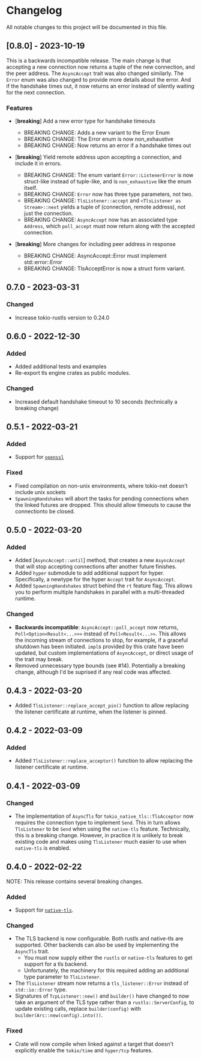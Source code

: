 # Changelog

All notable changes to this project will be documented in this file.

## [0.8.0] - 2023-10-19

This is a backwards incompatible release. The main change is that accepting a new connection now returns a tuple of the new connection, and the peer
address. The `AsyncAccept` trait was also changed similarly. The `Error` enum was also changed to provide more details about the error. And if
the handshake times out, it now returns an error instead of silently waiting for the next connection.

### Features

- [**breaking**] Add a new error type for handshake timeouts
    * BREAKING CHANGE: Adds a new variant to the Error Enum
    * BREAKING CHANGE: The Error enum is now non_exhaustive
    * BREAKING CHANGE: Now returns an error if a handshake times out

- [**breaking**] Yield remote address upon accepting a connection, and include it in errors.
    * BREAKING CHANGE: The enum variant `Error::ListenerError` is now struct-like instead of tuple-like, and is `non_exhaustive` like the enum itself.
    * BREAKING CHANGE: `Error` now has three type parameters, not two.
    * BREAKING CHANGE: `TlsListener::accept` and `<TlsListener as Stream>::next` yields a tuple of (connection, remote address), not just the connection.
    * BREAKING CHANGE: `AsyncAccept` now has an associated type `Address`, which `poll_accept` must now return along with the accepted connection.

- [**breaking**] More changes for including peer address in response
    * BREAKING CHANGE: AsyncAccept::Error must implement std::error::Error
    * BREAKING CHANGE: TlsAcceptError is now a struct form variant.

## 0.7.0 - 2023-03-31

### Changed
- Increase tokio-rustls version to 0.24.0

## 0.6.0 - 2022-12-30

### Added
- Added additional tests and examples
- Re-export tls engine crates as public modules.

### Changed
- Increased default handshake timeout to 10 seconds (technically a breaking change)

## 0.5.1 - 2022-03-21

### Added

- Support for [`openssl`](https://github.com/sfackler/rust-openssl)

### Fixed

- Fixed compilation on non-unix environments, where tokio-net doesn't include unix sockets
- `SpawningHandshakes` will abort the tasks for pending connections when the linked futures are dropped. This should allow timeouts to cause the connectionto be closed.

## 0.5.0 - 2022-03-20

### Added

- Added [`AsyncAccept::until`] method, that creates a new `AsyncAccept` that will stop accepting connections after another future finishes.
- Added `hyper` submodule to add additional support for hyper. Specifically, a newtype for the hyper `Accept` trait for `AsyncAccept`.
- Added `SpawningHandshakes` struct behind the `rt` feature flag. This allows you to perform multiple handshakes in parallel with a multi-threaded runtime.

### Changed
- **Backwards incompatible**: `AsyncAccept::poll_accept` now returns, `Poll<Option<Result<...>>>` instead of `Poll<Result<...>>`. This allows the incoming stream of connections to stop, for example, if a graceful shutdown has been initiated. `impl`s provided by this crate have been updated, but custom implementations of `AsyncAccept`, or direct usage of the trait may break.
- Removed unnecessary type bounds (see #14). Potentially a breaking change, although I'd be suprised if any real code was affected.


## 0.4.3 - 2022-03-20

- Added `TlsListener::replace_accept_pin()` function to allow replacing the listener certificate at runtime, when the listener is pinned.

## 0.4.2 - 2022-03-09

### Added

- Added `TlsListener::replace_acceptor()` function to allow replacing the listener certificate at runtime.

## 0.4.1 - 2022-03-09

### Changed

- The implementation of `AsyncTls` for `tokio_native_tls::TlsAcceptor` now requires the connection type to implement `Send`. This in turn allows `TlsListener` to be `Send` when using the `native-tls` feature. Technically, this is a breaking change. However, in practice it is unlikely to break existing code and makes using `TlsListener` much easier to use when `native-tls` is enabled.

## 0.4.0 - 2022-02-22

NOTE: This release contains several breaking changes.

### Added

- Support for [`native-tls`](https://github.com/sfackler/rust-native-tls).

### Changed

- The TLS backend is now configurable. Both rustls and native-tls are supported. Other backends can also be used by implementing the `AsyncTls` trait.
  - You must now supply either the `rustls` or `native-tls` features to get support for a tls backend.
  - Unfortunately, the machinery for this required adding an additional type parameter to `TlsListener`.
- The `TlsListener` stream now returns a `tls_listener::Error` instead of `std::io::Error` type.
- Signatures of `TcpListener::new()` and `builder()` have changed to now take an argument of the TLS type rather than a `rustls::ServerConfig`,
  to update existing calls, replace `builder(config)` with `builder(Arc::new(config).into())`.

### Fixed

- Crate will now compile when linked against a target that doesn't explicitly enable the `tokio/time` and `hyper/tcp`
  features.
